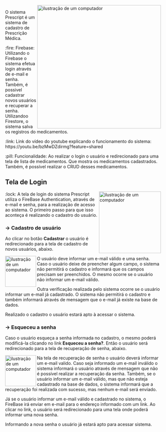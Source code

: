 <img src="https://raw.githubusercontent.com/MicaelliMedeiros/micaellimedeiros/master/image/computer-illustration.png" alt="ilustração de um computador" min-width="400px" max-width="400px" width="400px" align="right">

<p align="left"> 
  O sistema Prescript é um sistema de cadastro de Prescrição Médica.
</p>

<p align="left">
  :fire: Firebase: Utilizando o Firebase o sistema efetua login através de e-mail e senha. Também, é possivel cadastrar novos usuários e recuperar a senha. Utilizandoo Firestore, o sistema salva os registros do medicamentos. 
</p>

<p align="left">
  :link: Link do vídeo do youtube explicando o funcionamento do sistema: https://youtu.be/bzMwDZdirmg?feature=shared
</p>
<p align="left">
  :pill: Funcionalidade: Ao realizar o login o usuário e redirecionado para uma tela de lista de medicamentos. Que mostra os medicamentos cadastrados. Também, é possível realizar o CRUD desses medicamentos.
</p>


## Tela de Login

<img src="https://github.com/user-attachments/assets/d08a14b2-cf96-454c-b253-3147878b2673" alt="ilustração de um computador" min-width="200px" max-width="200px" width="200px" align="right">


<p align="left">
  :lock: A tela de login do sistema Prescript utiliza o FireBase Authentication, através de e-mail e senha, para a realização de acesso ao sistema.
  O primeiro passo para que isso aconteça é realizando o cadastro do usuário.
</p>

### -> Cadastro de usuário

Ao clicar no botão **Cadastrar** o usuário é redirecionado para a tela de cadastro de novos usuários, abaixo.

<img src="https://github.com/user-attachments/assets/48421606-34ce-4781-9731-59ba8fafe1fc" alt="ilustração de um computador" min-width="100px" max-width="100px" width="100px" align="left">

<p align="left">
  O usuário deve informar um e-mail válido e uma senha. Caso o usuário deixe de preencher algum campo, o sistema não permitirá o cadastro e informará que os campos precisam ser preenchidos.
  O mesmo ocorre se o usuário não informar um e-mail válido.
</p>

<p align="left">
  Outra verificação realizada pelo sistema ocorre se o usuário informar um e-mail já cadastrado. O sistema não permitirá o cadastro e também informará através de mensagem que o e-mail já existe na base de dados. 
</p>

<p align="left">
  Realizado o cadastro o usuário estará apto à acessar o sistema. 
</p>

### -> Esqueceu a senha

Caso o usuário esqueça a senha informada no cadastro, o mesmo poderá modificá-la clicando no link **Esqueceu a senha?**. Então o usuário será redirecionado para a tela de recuperação de senha, abaixo.

<img src="https://github.com/user-attachments/assets/537878e7-981d-4781-8b3d-7ab2e2892b6d" alt="ilustração de um computador" min-width="100px" max-width="100px" width="100px" align="left">

<p align="left">
  Na tela de recuperação de senha o usuário deverá informar um e-mail valido. Caso seja informado um e-mail inválido o sistema informará o usuário através de mensagem que não é possível realizar a recuperação da senha.
  Também, se o usuário informar um e-mail válido, mas que não esteja cadastrado na base de dados, o sistema informará que a recuperação foi realizada com sucesso, mas nenhum e-mail será enviado.
</p>

<p align="left">
  Já se o usuário informar um e-mail válido e cadastrado no sistema, o FireBase irá enviar em e-mail para o endereço informado com um link. Ao clicar no link, o usuário será redirecionado para uma tela onde poderá informar uma nova senha.
</p>  

<p align="left">
  Informando a nova senha o usuário já estará apto para acessar sistema. 
</p>
